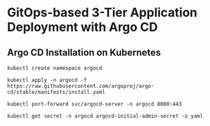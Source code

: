 # GitOps-based 3-Tier Application Deployment with Argo CD


## Argo CD Installation on Kubernetes

`kubectl create namespace argocd`

`kubectl apply -n argocd -f https://raw.githubusercontent.com/argoproj/argo-cd/stable/manifests/install.yaml`

`kubectl port-forward svc/argocd-server -n argocd 8080:443`

`kubectl get secret -n argocd argocd-initial-admin-secret -o yaml`
